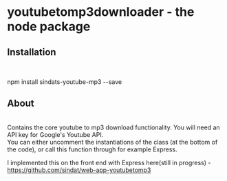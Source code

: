 # youtubetomp3downloader - the node package 

## Installation 
<br/>

npm install sindats-youtube-mp3 --save
<br/>

## About 
<br/>
Contains the core youtube to mp3 download functionality. You will need an API key for Google's Youtube API.
<br/>
You can either uncomment the instantiations of the class (at the bottom of the code), or call this function through
for example Express.
<br/>

I implemented this on the front end with Express here(still in progress) - https://github.com/sindat/web-app-youtubetomp3
<br/>
